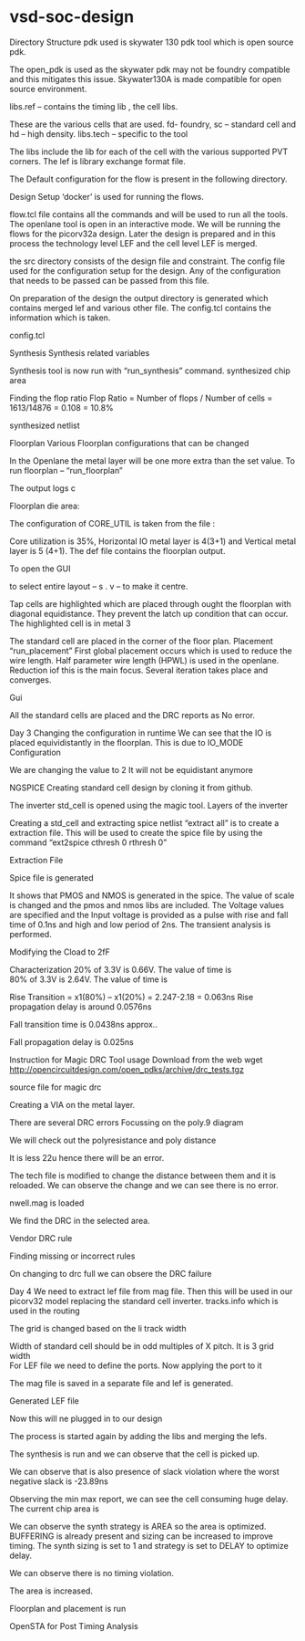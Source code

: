 # vsd-soc-design
Directory Structure
pdk used is skywater 130 pdk tool which is open source pdk.
 
The open_pdk is used as the skywater pdk may not be foundry compatible and this mitigates this issue. Skywater130A is made compatible for open source environment.
 
libs.ref – contains the timing lib , the cell libs.
 
These are the various cells that are used. fd- foundry, sc – standard cell and hd – high density.
libs.tech – specific to the tool
 
The libs include the lib for each of the cell with the various supported PVT corners. The lef is library exchange format file.
 
The Default configuration for the flow is present in the following directory.
 

Design Setup
‘docker’ is used for running the flows.
  
flow.tcl file contains all the commands and will be used to run all the tools. The openlane tool is open in an interactive mode.
We will be running the flows for the picorv32a design.
Later the design is prepared and in this process the technology level LEF and the cell level LEF is merged.
 
the src directory consists of the design file and constraint. The config file used for the configuration setup for the design. Any of the configuration that needs to be passed can be passed from this file.
 
 
On preparation of the design the output directory is generated which contains merged lef and various other file. The config.tcl contains the information which is taken.
 
 
config.tcl
 
Synthesis
Synthesis related variables
 
Synthesis tool is now run with “run_synthesis” command.
 synthesized chip area
 
Finding the flop ratio
Flop Ratio = Number of flops / Number of cells = 1613/14876  = 0.108 = 10.8%

 
synthesized netlist
 




Floorplan 
Various Floorplan configurations that can be changed 
 
In the Openlane the metal layer will be one more extra than the set value.
To run floorplan – “run_floorplan”
 
The output logs c
 
Floorplan die area:
 
The configuration of CORE_UTIL is taken from the file : 
 
 
Core utilization is 35%, Horizontal IO metal layer is 4(3+1) and Vertical metal layer is 5 (4+1).
The def file contains the floorplan output. 
 
To open the GUI
 
to select entire layout – s . v – to make it centre.
 
 
Tap cells are highlighted which are placed through ought the floorplan with diagonal equidistance. They prevent the latch up condition that can occur.
 The highlighted cell is in metal 3
 
The standard cell are placed in the corner of the floor plan.
Placement
“run_placement”
First global placement occurs which is used to reduce the wire length. 
Half parameter wire length (HPWL) is used in the openlane. Reduction iof this is the main focus. Several iteration takes place and converges.
 
Gui
 
 
All the standard cells are placed and the DRC reports as No error.
 

Day 3
Changing the configuration in runtime
We can see that the IO is placed equividistantly in the floorplan. This is due to IO_MODE Configuration
 
We are changing the value to 2
It will not be equidistant anymore

 
NGSPICE
Creating standard cell design by cloning it from github.
 

 
The inverter std_cell is opened using the magic tool.
Layers of the inverter



 

Creating a std_cell and extracting spice netlist
“extract all” is to create a extraction file. This will be used to create the spice file by using the command “ext2spice cthresh 0  rthresh 0”
 
 
Extraction File
  
Spice file is generated 
 
 
It shows that PMOS and NMOS is generated in the spice. The value of scale is changed and the pmos and nmos libs are included.
The Voltage values are specified and the Input voltage is provided as a pulse with rise and fall time of 0.1ns and high and low period of 2ns.
The transient analysis is performed.
 
 
 
Modifying the Cload to 2fF
 
Characterization 
20% of 3.3V is 0.66V. The value of time is 
 \
80% of 3.3V is 2.64V. The value of time is 
 
Rise Transition = x1(80%) – x1(20%) = 2.247-2.18 = 0.063ns
Rise propagation delay is around 0.0576ns
 
Fall transition time is 0.0438ns approx..
 
Fall propagation delay is 0.025ns
 
Instruction for Magic DRC Tool usage
Download from the web 
wget http://opencircuitdesign.com/open_pdks/archive/drc_tests.tgz
 
source file for magic drc 
 
 
Creating a VIA on the metal layer.
 
 
There are several DRC errors
Focussing on the poly.9 diagram
 
We will check out the polyresistance and poly distance 
 
It is less 22u hence there will be an error.
 
The tech file is modified to change the distance between them and it is reloaded. We can observe the change and we can see there is no error.
 
 
nwell.mag is loaded
 
We find the DRC in the selected area.
 
 
Vendor DRC rule
 
Finding missing or incorrect rules
 
 
 
On changing to drc full we can obsere the DRC failure
 
 
Day 4
We need to extract lef file from mag file. Then this will be used in our picorv32 model replacing the standard cell inverter.
tracks.info which is used in the routing 
 
 
The grid is changed based on the li track width
 
Width of standard cell should be in odd multiples of X pitch.
It is 3 grid width   
For LEF file we need to define the ports. Now applying the port to it
 
 
The mag file is saved in a separate file and lef is generated.
 
 
Generated LEF file 
 
Now this will ne plugged in to our design
 
The process is started again by adding the libs and merging the lefs. 
 
The synthesis is run and we can observe that the cell is picked up.
 
We can observe that is also presence of slack violation where the worst negative slack is -23.89ns
 
Observing the min max report, we can see the cell consuming huge delay. 
The current chip area is 
 

 
 
We can observe the synth strategy is AREA so the area is optimized. BUFFERING is already present and sizing can be increased to improve timing.
The synth sizing is set to 1 and strategy is set to DELAY to optimize delay.
 
We can observe there is no timing violation.
 
 
The area is increased.

Floorplan and placement is run
 
 
 
OpenSTA for Post Timing Analysis

